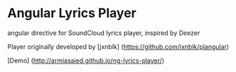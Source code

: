 # Angular Lyrics Player

angular directive for SoundCloud lyrics player, inspired by Deezer

Player originally developed by [jxnblk] (https://github.com/jxnblk/plangular)

[Demo] (http://armiasaied.github.io/ng-lyrics-player/)
